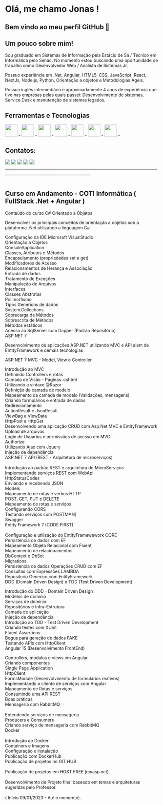 # Olá, me chamo Jonas ! 
## Bem vindo ao meu perfil GitHub 👋

## Um pouco sobre mim!
Sou graduado em Sistemas de Informação pela Estácio de Sá / Técnico em Informática pelo Senac.
No momento estou buscando uma oportunidade de trabalho como Desenvolvedor Web / Analista de Sistemas Jr.

Possuo experiência em .Net, Angular, HTML5, CSS, JavaScript, React, NextJs, Node.js, Python, Orientação a objetos e Metodologias Ágeis.
 
Possuo inglês intermediário e aproximadamente 4 anos de experiência que tive nas empresas pelas quais passei:
Desenvolvimento de sistemas, Service Desk e manutenção de sistemas legados.

## Ferramentas e Tecnologias

<img src="https://cdn.jsdelivr.net/gh/devicons/devicon/icons/git/git-original.svg" width="40" height="40"/> - <img src="https://cdn.jsdelivr.net/gh/devicons/devicon/icons/python/python-original.svg" width="40" height="40"/> - <img src="https://cdn.jsdelivr.net/gh/devicons/devicon/icons/dotnetcore/dotnetcore-original.svg" width="40" height="40"/> -  <img src="https://upload.wikimedia.org/wikipedia/commons/thumb/c/cf/Angular_full_color_logo.svg/250px-Angular_full_color_logo.svg.png" width="40" height="40"/> - <img src="https://cdn.jsdelivr.net/gh/devicons/devicon/icons/react/react-original.svg" width="40" height="40"/> - <img src="https://cdn.pixabay.com/photo/2013/07/13/11/43/tux-158547__480.png" width="40" height="40"/> - <img src="https://cdn.jsdelivr.net/gh/devicons/devicon/icons/php/php-original.svg" width="40" height="40"/> - 

## Contatos:

<div>
<a href="https://www.youtube.com/channel/UCJqkQX9dEl4Xu3mzttZxrbg/videos" target="_blank"><img src="https://img.shields.io/badge/YouTube-FF0000?style=for-the-badge&logo=youtube&logoColor=white" target="_blank"></a>
<a href="https://instagram.com/jonasjosino" target="_blank"><img src="https://img.shields.io/badge/-Instagram-%23E4405F?style=for-the-badge&logo=instagram&logoColor=white" target="_blank"></a>
<a href="https://www.twitch.tv/jonz220" target="_blank"><img src="https://img.shields.io/badge/Twitch-9146FF?style=for-the-badge&logo=twitch&logoColor=white" target="_blank"></a>
<a href = "mailto:jjosinoms@gmail.com"><img src="https://img.shields.io/badge/Gmail-D14836?style=for-the-badge&logo=gmail&logoColor=white" target="_blank"></a>
<a href="https://www.linkedin.com/in/jonas-josino-b5064257/" target="_blank"><img src="https://img.shields.io/badge/-LinkedIn-%230077B5?style=for-the-badge&logo=linkedin&logoColor=white" target="_blank"></a>   
</div>
__________________________________________________________________________________________________________________________ <br><br>

## Curso em Andamento - COTI Informática ( FullStack .Net + Angular )
<p> Conteúdo do curso
C# Orientado a Objetos
</p>
Desenvolver os principais conceitos de orientação a objetos sob a plataforma .Net utilizando a linguagem C#
<p>
Configuração da IDE Microsoft VisualStudio</br>
Orientação a Objetos</br>
ConsoleApplication</br>
Classes, Atributos e Métodos</br>
Encapsulamento (propriedades set e get)</br>
Modificadores de Acesso</br>
Relacionamentos de Herança e Associação</br>
Entrada de dados</br>
Tratamento de Exceções</br>
Manipulação de Arquivos</br>
Interfaces</br>
Classes Abstratas</br>
Polimorfismo</br>
Tipos Genericos de dados</br>
System.Collections </br>
Sobrecarga de Métodos</br>
Sobrescrita de Métodos</br>
Métodos estáticos</br>
Acesso ao SqlServer com Dapper (Padrão Repositório)</br>
ASP.NET 7</br>
</p>
Desenvolvimento de aplicações ASP.NET utilizando MVC e API além de EntityFramework e demais tecnologias

  ASP.NET 7 MVC - Model, View e Controller

Introdução ao MVC</br>
Definindo Controllers e rotas</br>
Camada de Visão – Páginas .cshtml</br>
Utilizando a sintaxe @Razor</br>
Definição da camada de modelo</br>
Mapeamento da camada de modelo (Validações, mensagens)</br>
Criando formulários e entrada de dados</br>
Redirecionamento</br>
ActionResult e JsonResult</br>
ViewBag e ViewData</br>
HttpPost e HttpGet</br>
Desenvolvendo uma aplicação CRUD com Asp.Net MVC e EntityFramework</br>
Upload de arquivos</br>
Login de Usuarios e permissões de acesso em MVC</br>
Authorize</br>
Utilizando Ajax com Jquery</br>
Injeção de dependência</br>
 ASP.NET 7 API (REST - Arquitetura de microserviços)</br>
</br>
Introdução ao padrão REST e arquitetura de MicroServiços</br>
Implementando serviços REST com WebApi</br>
HttpStatusCodes</br>
Enviando e recebendo JSON</br>
Models</br>
Mapeamento de rotas e verbos HTTP</br>
POST, GET, PUT e DELETE</br>
Mapeamento de rotas e serviços</br>
Configurando CORS</br>
Testando serviços com POSTMAN]</br>
Swagger</br>
 Entity Framework 7 (CODE FIRST)</br>
</br>
Configuração e utilização do EntityFramewework CORE</br>
Persistência de dados com EF</br>
Mapeamento Objeto Relacional com Fluent</br>
Mapeamento de relacionamentos </br>
DbContext e DbSet</br>
Migrations</br>
Persistencia de dados Operações CRUD com EF</br>
Consultas com Expressões LAMBDA</br>
Repositorio Generico com EntityFramework</br>
 DDD (Domain Driven Design) e TDD (Test Driven Development)</br>

Introdução do DDD - Domain Driven Design</br>
Modelos de domínio</br>
Serviços de domínio</br>
Repositórios e Infra-Estrutura</br>
Camada de aplicação</br>
Injeção de dependência</br>
Introdução ao TDD - Test Driven Development</br>
Criando testes com XUnit</br>
Fluent Assertions</br>
Bogus para geração de dados FAKE</br>
Testando APIs com HttpClient</br>
 Angular 15 (Desenvolvimento FrontEnd)</br>

Controllers, modulos e views em Angular</br>
Criando componentes</br>
Single Page Application</br>
HttpClient</br>
FormsModule (Desenvolvimento de formulários reativos)</br>
Implementando o cliente de serviços com Angular</br>
Mapeamento de Rotas e serviços</br>
Consumindo uma API REST</br>
Boas práticas</br>
Mensageria com RabbitMQ</br>
</br>
Entendendo serviços de mensageria</br>
Producers e Consumers</br>
Criando serviço de mensageria com RabbitMQ</br>
Docker</br>
</br>
Introdução ao Docker</br>
Containers e Imagens</br>
Configuração e instalação</br>
Publicação com DockerHub</br>
Publicação de projetos no GIT HUB</br>
</br>
Publicação de projetos em HOST FREE (myasp.net)</br>
</br>
Desenvolvimento de Projeto final baseado em temas e arquiteturas sugeridas pelo Professor. </br>
</br>
( Início 09/01/2023 - Até o momento).</br>



